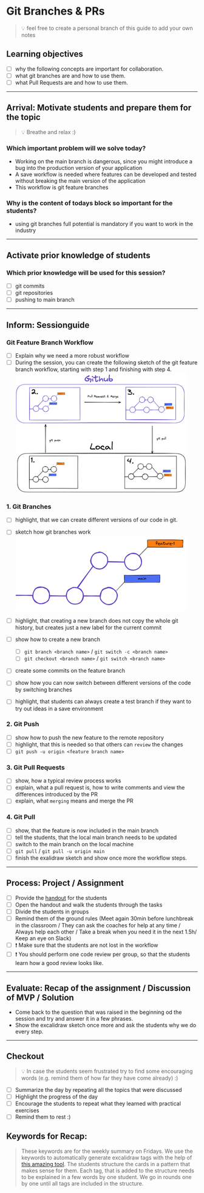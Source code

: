 # Git Branches & PRs

> 💡 feel free to create a personal branch of this guide to add your own notes

## Learning objectives

- [ ] why the following concepts are important for collaboration.
- [ ] what git branches are and how to use them.
- [ ] what Pull Requests are and how to use them.

---

## Arrival: Motivate students and prepare them for the topic

> 💡 Breathe and relax :)

### Which important problem will we solve today?

- Working on the main branch is dangerous, since you might introduce a bug into the production
  version of your application
- A save workflow is needed where features can be developed and tested without breaking the main
  version of the application
- This workflow is git feature branches

### Why is the content of todays block so important for the students?

- using git branches full potential is mandatory if you want to work in the industry

---

## Activate prior knowledge of students

### Which prior knowledge will be used for this session?

- [ ] git commits
- [ ] git repositories
- [ ] pushing to main branch

---

## Inform: Sessionguide

### Git Feature Branch Workflow

- [ ] Explain why we need a more robust workflow
- [ ] During the session, you can create the following sketch of the git feature branch workflow,
      starting with step 1 and finishing with step 4. <br>
      <img src="assets/git-basics-branching-workflow.png" width="450">

### 1. Git Branches

- [ ] highlight, that we can create different versions of our code in git.
- [ ] sketch how git branches work <br> <img src="assets/branches.png" width="450">

- [ ] highlight, that creating a new branch does not copy the whole git history, but creates just a
      new label for the current commit
- [ ] show how to create a new branch

  - [ ] `git branch <branch name>` / `git switch -c <branch name>`
  - [ ] `git checkout <branch name>` / `git switch <branch name>`

- [ ] create some commits on the feature branch
- [ ] show how you can now switch between different versions of the code by switching branches
- [ ] highlight, that students can always create a test branch if they want to try out ideas in a
      save environment

### 2. Git Push

- [ ] show how to push the new feature to the remote repository
- [ ] highlight, that this is needed so that others can `review` the changes
- [ ] `git push -u origin <feature branch name>`

### 3. Git Pull Requests

- [ ] show, how a typical review process works
- [ ] explain, what a pull request is, how to write comments and view the differences introduced by
      the PR
- [ ] explain, what `merging` means and merge the PR

### 4. Git Pull

- [ ] show, that the feature is now included in the main branch
- [ ] tell the students, that the local main branch needs to be updated
- [ ] switch to the main branch on the local machine
- [ ] `git pull` / `git pull -u origin main`
- [ ] finish the exalidraw sketch and show once more the workflow steps.

---

## Process: Project / Assignment

- [ ] Provide the [handout](git-branches-and-prs.md) for the students
- [ ] Open the handout and walk the students through the tasks
- [ ] Divide the students in groups
- [ ] Remind them of the ground rules (Meet again 30min before lunchbreak in the classroom / They
      can ask the coaches for help at any time / Always help each other / Take a break when you need
      it in the next 1.5h/ Keep an eye on Slack)
- [ ] ❗️ Make sure that the students are not lost in the workflow
- [ ] ❗️ You should perform one code review per group, so that the students learn how a good review
      looks like.

---

## Evaluate: Recap of the assignment / Discussion of MVP / Solution

- Come back to the question that was raised in the beginning od the session and try and answer it in
  a few phrases.
- Show the excalidraw sketch once more and ask the students why we do every step.

---

## Checkout

> 💡 In case the students seem frustrated try to find some encouraging words (e.g. remind them of
> how far they have come already) :)

- [ ] Summarize the day by repeating all the topics that were discussed
- [ ] Highlight the progress of the day
- [ ] Encourage the students to repeat what they learned with practical exercises
- [ ] Remind them to rest :)

## Keywords for Recap:

> These keywords are for the weekly summary on Fridays. We use the keywords to automatically
> generate excalidraw tags with the help of
> [this amazing tool](https://github.com/F-Kirchhoff/tag-cloud-generator). The students structure
> the cards in a pattern that makes sense for them. Each tag, that is added to the structure needs
> to be explained in a few words by one student. We go in rounds one by one until all tags are
> included in the structure.
